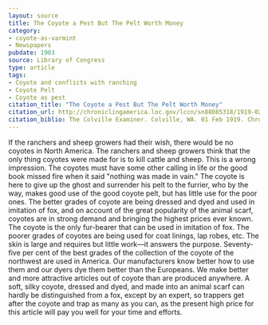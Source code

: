 ```yaml
---
layout: source
title: The Coyote a Pest But The Pelt Worth Money
category: 
- coyote-as-varmint
- Newspapers
pubdate: 1903
source: Library of Congress
type: article
tags:
- Coyote and conflicts with ranching
- Coyote Pelt
- Coyote as pest
citation_title: "The Coyote a Pest But The Pelt Worth Money"
citation_url: http://chroniclingamerica.loc.gov/lccn/sn88085318/1919-02-01/ed-1/seq-2/
citation_biblio: The Colville Examiner. Colville, WA. 01 Feb 1919. Chronicling America. Historic American Newspapers.
---
```



If the ranchers and sheep growers had their wish, there would be no coyotes in North America. The ranchers and sheep growers think that the only thing coyotes were made for is to kill cattle and sheep. This is a wrong impression. The coyotes must have some other calling in life or the good book missed fire when it said "nothing was made in vain." The coyote is here to give up the ghost and surrender his pelt to the furrier, who by the way, makes good use of the good coyote pelt, but has little use for the poor ones. The better grades of coyote are being dressed and dyed and used in imitation of fox, and on account of the great popularity of the animal scarf, coyotes are in strong demand and bringing the highest prices ever known. The coyote is the only fur-bearer that can be used in imitation of fox. The poorer grades of coyotes are being used for coat linings, lap robes, etc. The skin is large and requires but little work—it answers the purpose. Seventy-five per cent of the best grades of the collection of the coyote of the northwest are used in America. Our manufacturers know better how to use them and our dyers dye them better than the Europeans. We make better and more attractive articles out of coyote than are produced anywhere. A soft, silky coyote, dressed and dyed, and made into an animal scarf can hardly be distinguished from a fox, except by an expert, so trappers get after the coyote and trap as many as you can, as the present high price for this article will pay you well for your time and efforts.

